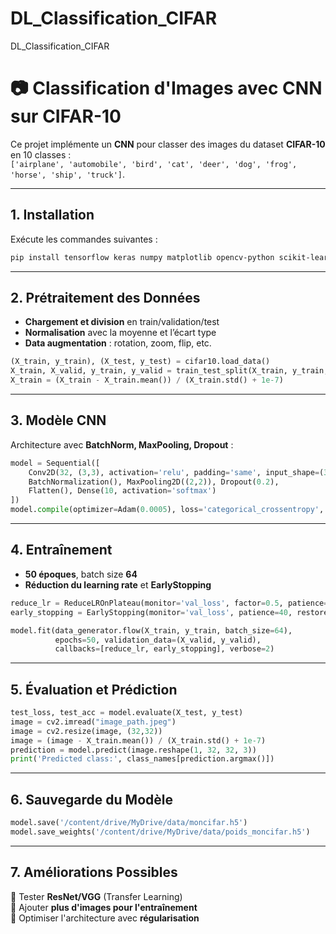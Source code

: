 # DL_Classification_CIFAR
DL_Classification_CIFAR

# 📷 Classification d'Images avec CNN sur CIFAR-10

Ce projet implémente un **CNN** pour classer des images du dataset **CIFAR-10** en 10 classes :  
`['airplane', 'automobile', 'bird', 'cat', 'deer', 'dog', 'frog', 'horse', 'ship', 'truck']`.

---

##  1. Installation

Exécute les commandes suivantes :

```bash
pip install tensorflow keras numpy matplotlib opencv-python scikit-learn
```

---

##  2. Prétraitement des Données  

- **Chargement et division** en train/validation/test  
- **Normalisation** avec la moyenne et l’écart type  
- **Data augmentation** : rotation, zoom, flip, etc.

```python
(X_train, y_train), (X_test, y_test) = cifar10.load_data()
X_train, X_valid, y_train, y_valid = train_test_split(X_train, y_train, test_size=0.1)
X_train = (X_train - X_train.mean()) / (X_train.std() + 1e-7)
```

---

## 3. Modèle CNN  

Architecture avec **BatchNorm, MaxPooling, Dropout** :

```python
model = Sequential([
    Conv2D(32, (3,3), activation='relu', padding='same', input_shape=(32,32,3)),
    BatchNormalization(), MaxPooling2D((2,2)), Dropout(0.2),
    Flatten(), Dense(10, activation='softmax')
])
model.compile(optimizer=Adam(0.0005), loss='categorical_crossentropy', metrics=['accuracy'])
```

---

##  4. Entraînement  

- **50 époques**, batch size **64**  
- **Réduction du learning rate** et **EarlyStopping**  

```python
reduce_lr = ReduceLROnPlateau(monitor='val_loss', factor=0.5, patience=10)
early_stopping = EarlyStopping(monitor='val_loss', patience=40, restore_best_weights=True)

model.fit(data_generator.flow(X_train, y_train, batch_size=64),
          epochs=50, validation_data=(X_valid, y_valid),
          callbacks=[reduce_lr, early_stopping], verbose=2)
```

---

## 5. Évaluation et Prédiction  

```python
test_loss, test_acc = model.evaluate(X_test, y_test)
image = cv2.imread("image_path.jpeg")
image = cv2.resize(image, (32,32))
image = (image - X_train.mean()) / (X_train.std() + 1e-7)
prediction = model.predict(image.reshape(1, 32, 32, 3))
print('Predicted class:', class_names[prediction.argmax()])
```

---

## 6. Sauvegarde du Modèle  

```python
model.save('/content/drive/MyDrive/data/moncifar.h5')
model.save_weights('/content/drive/MyDrive/data/poids_moncifar.h5')
```

---

## 7. Améliorations Possibles  

🔹 Tester **ResNet/VGG** (Transfer Learning)  
🔹 Ajouter **plus d'images pour l'entraînement**  
🔹 Optimiser l'architecture avec **régularisation**  


